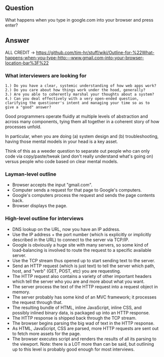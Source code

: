 ## Question

What happens when you type in google.com into your browser and press enter?

## Answer

ALL CREDIT -> https://github.com/tim-hr/stuff/wiki/Outline-for-%22What-happens-when-you-type-http:--www.gmail.com-into-your-browser-location-bar%3F%22

### What interviewers are looking for
```
1.) Do you have a clear, systemic understanding of how web apps work?
2.) Do you care about how things work under the hood, generally?
3.) Are you able to coherently marshal your thoughts about a system?
4.) Can you deal effectively with a very open-ended question, clarifying the questioner's intent and managing your time so as to give a "good" answer?
```

Good programmers operate fluidly at multiple levels of abstraction and across many components, tying them all together in a coherent story of how processes unfold.

In particular, when you are doing (a) system design and (b) troubleshooting, having those mental models in your head is a key asset.

Think of this as a weeder question to separate out people who can only code via copy/paste/tweak (and don't really understand what's going on) versus people who code based on clear mental models.

### Layman-level outline
* Browser accepts the input "gmail.com".
* Computer sends a request for that page to Google's computers.
* Google's computers process the request and sends the page contents back.
* Browser displays the page.

### High-level outline for interviews
* DNS lookup on the URL, now you have an IP address.
* Use the IP address + the port number (which is explicitly or implicitly described in the URL) to connect to the server via TCP/IP.
* Google is obviously a huge site with many servers, so some kind of load-balancing is involved to route the request to a specific available server.
* Use the TCP stream thus opened up to start sending text to the server.
* Send an HTTP request (which is just text) to tell the server which path, host, and "verb" (GET, POST, etc) you are requesting.
* The HTTP request also contains a variety of other important headers which tell the server who you are and more about what you want.
* The server process the text of the HTTP request into a request object in memory.
* The server probably has some kind of an MVC framework; it processes the request through that.
* The resulting bundle of HTML, inline JavaScript, inline CSS, and possibly inlined binary data, is packaged up into an HTTP response.
* The HTTP response is shipped back through the TCP stream.
* The browser begins parsing the big wad of text in the HTTP response.
* As HTML, JavaScript, CSS are parsed, more HTTP requests are sent out to fetch more assets for the page.
* The browser executes script and renders the results of all its parsing to the viewport.
Note: there is a LOT more than can be said, but outlining up to this level is probably good enough for most interviews.
